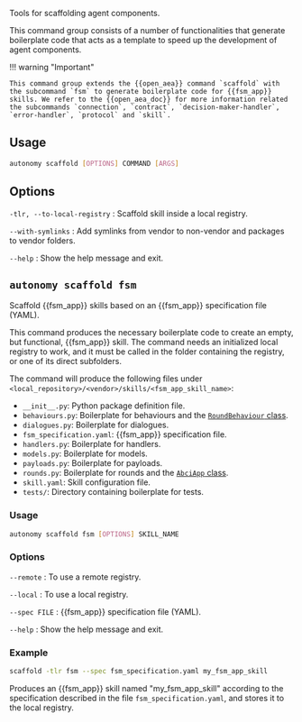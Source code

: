 Tools for scaffolding agent components.

This command group consists of a number of functionalities that generate boilerplate code that acts as a template to speed up the development of agent components.


!!! warning "Important"

    This command group extends the {{open_aea}} command `scaffold` with the subcommand `fsm` to generate boilerplate code for {{fsm_app}} skills. We refer to the {{open_aea_doc}} for more information related the subcommands `connection`, `contract`, `decision-maker-handler`, `error-handler`, `protocol` and `skill`.

## Usage
```bash
autonomy scaffold [OPTIONS] COMMAND [ARGS]
```

## Options
`-tlr, --to-local-registry`
:   Scaffold skill inside a local registry.

`--with-symlinks`
:   Add symlinks from vendor to non-vendor and packages to vendor folders.

`--help`
:   Show the help message and exit.


## `autonomy scaffold fsm`

Scaffold {{fsm_app}} skills based on an {{fsm_app}} specification file (YAML).

This command produces the necessary boilerplate code to create an empty, but functional, {{fsm_app}} skill. The command needs an initialized local registry to work, and it must be called in the folder containing the registry, or one of its direct subfolders.

The command will produce the following files under `<local_repository>/<vendor>/skills/<fsm_app_skill_name>`:

- `__init__.py`: Python package definition file.
- `behaviours.py`: Boilerplate for behaviours and the [`RoundBehaviour` class](../../key_concepts/abci_app_abstract_round_behaviour.md).
- `dialogues.py`: Boilerplate for dialogues.
- `fsm_specification.yaml`: {{fsm_app}} specification file.
- `handlers.py`: Boilerplate for handlers.
- `models.py`: Boilerplate for models.
- `payloads.py`: Boilerplate for payloads.
- `rounds.py`: Boilerplate for rounds and the [`AbciApp` class](../../key_concepts/abci_app_class.md).
- `skill.yaml`: Skill configuration file.
- `tests/`: Directory containing boilerplate for tests.

### Usage
```bash
autonomy scaffold fsm [OPTIONS] SKILL_NAME
```

### Options
`--remote`
:   To use a remote registry.

`--local`
:   To use a local registry.

`--spec FILE`
:   {{fsm_app}} specification file (YAML).

`--help`
:   Show the help message and exit.

### Example
```bash
scaffold -tlr fsm --spec fsm_specification.yaml my_fsm_app_skill
```

Produces an {{fsm_app}} skill named "my_fsm_app_skill" according to the specification described in the file `fsm_specification.yaml`, and stores it to the local registry.
